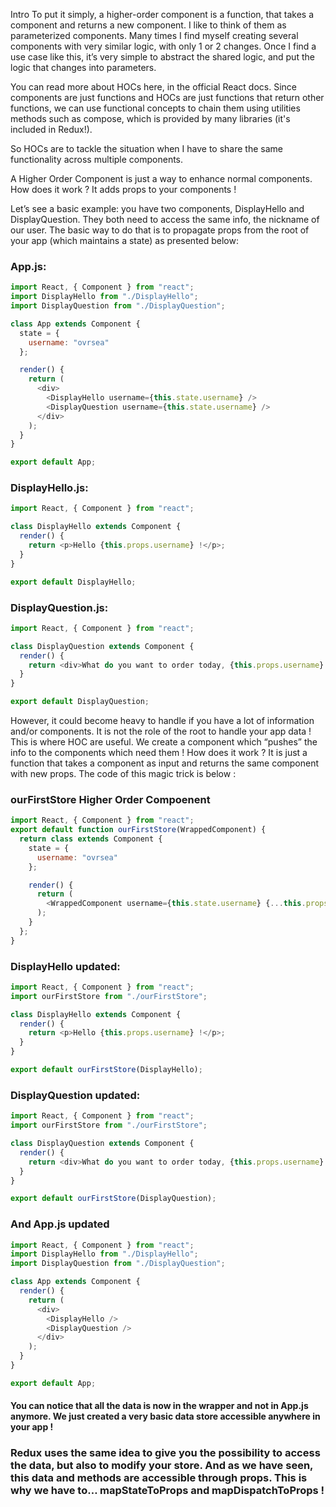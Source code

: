 Intro
To put it simply, a higher-order component is a function, that takes a component and returns a new component. I like to think of them as parameterized components. Many times I find myself creating several components with very similar logic, with only 1 or 2 changes. Once I find a use case like this, it’s very simple to abstract the shared logic, and put the logic that changes into parameters.

You can read more about HOCs here, in the official React docs. Since components are just functions and HOCs are just functions that return other functions, we can use functional concepts to chain them using utilities methods such as compose, which is provided by many libraries (it's included in Redux!).

So HOCs are to tackle the situation when I have to share the same functionality across multiple components.

A Higher Order Component is just a way to enhance normal components. How does it work ? It adds props to your components !

Let’s see a basic example: you have two components, DisplayHello and DisplayQuestion. They both need to access the same info, the nickname of our user. The basic way to do that is to propagate props from the root of your app (which maintains a state) as presented below:

### App.js:

```js
import React, { Component } from "react";
import DisplayHello from "./DisplayHello";
import DisplayQuestion from "./DisplayQuestion";

class App extends Component {
  state = {
    username: "ovrsea"
  };

  render() {
    return (
      <div>
        <DisplayHello username={this.state.username} />
        <DisplayQuestion username={this.state.username} />
      </div>
    );
  }
}

export default App;
```

### DisplayHello.js:

```js
import React, { Component } from "react";

class DisplayHello extends Component {
  render() {
    return <p>Hello {this.props.username} !</p>;
  }
}

export default DisplayHello;
```

### DisplayQuestion.js:

```js
import React, { Component } from "react";

class DisplayQuestion extends Component {
  render() {
    return <div>What do you want to order today, {this.props.username} ?</div>;
  }
}

export default DisplayQuestion;
```

However, it could become heavy to handle if you have a lot of information and/or components. It is not the role of the root to handle your app data ! This is where HOC are useful. We create a component which “pushes” the info to the components which need them ! How does it work ? It is just a function that takes a component as input and returns the same component with new props. The code of this magic trick is below :

### ourFirstStore Higher Order Compoenent

```js
import React, { Component } from "react";
export default function ourFirstStore(WrappedComponent) {
  return class extends Component {
    state = {
      username: "ovrsea"
    };

    render() {
      return (
        <WrappedComponent username={this.state.username} {...this.props} />
      );
    }
  };
}
```

### DisplayHello updated:

```js
import React, { Component } from "react";
import ourFirstStore from "./ourFirstStore";

class DisplayHello extends Component {
  render() {
    return <p>Hello {this.props.username} !</p>;
  }
}

export default ourFirstStore(DisplayHello);
```

### DisplayQuestion updated:

```js
import React, { Component } from "react";
import ourFirstStore from "./ourFirstStore";

class DisplayQuestion extends Component {
  render() {
    return <div>What do you want to order today, {this.props.username} ?</div>;
  }
}

export default ourFirstStore(DisplayQuestion);
```

### And App.js updated

```js
import React, { Component } from "react";
import DisplayHello from "./DisplayHello";
import DisplayQuestion from "./DisplayQuestion";

class App extends Component {
  render() {
    return (
      <div>
        <DisplayHello />
        <DisplayQuestion />
      </div>
    );
  }
}

export default App;
```

#### You can notice that all the data is now in the wrapper and not in App.js anymore. We just created a very basic data store accessible anywhere in your app !

### Redux uses the same idea to give you the possibility to access the data, but also to modify your store. And as we have seen, this data and methods are accessible through props. This is why we have to… mapStateToProps and mapDispatchToProps !
